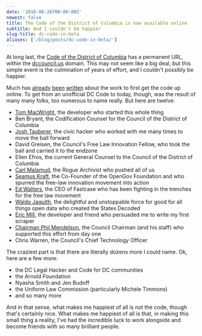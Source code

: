 ```yaml
---
date: '2016-06-26T00:00:00Z'
newest: false
title: The Code of the District of Columbia is now available online
subtitle: And I couldn't be happier
slug-title: dc-code-in-beta
aliases: ['/blog/posts/dc-code-in-beta/']
---
```


At long last, the [Code of the District of Columbia](https://beta.code.dccouncil.us/dc/council/code/) has a permanent URL, within the [dccouncil.us](http://dccouncil.us) domain. This may not seem like a big deal, but this simple event is the culmination of years of effort, and I couldn't possibly be happier.

<!--break-->

Much has [already](http://www.govexec.com/state-local/2014/07/ultimate-open-government-unlocking-laws/87997/) [been](https://opengovdata.io/2014/state-laws-the-district-columbia-code/) [written](http://www.macwright.org/2013/04/04/the-open-code.html) about the work to first get the code up online. To get from an unofficial DC Code to today, though, was the result of many many folks, too numerous to name really. But here are twelve:

- [Tom MacWright](http://www.macwright.org/), the developer who started this whole thing
- Ben Bryant, the Codification Counsel for the Council of the District of Columbia
- [Josh Tauberer](https://razor.occams.info/), the civic hacker who worked with me many times to move the ball forward
- David Greisen, the Council's Free Law Innovation Fellow, who took the ball and carried it to the endzone
- Ellen Efros, the current General Counsel to the Council of the District of Columbia
- [Carl Malamud](https://public.resource.org/), the Rogue Archivist who pushed all of us
- [Seamus Kraft](opengovfoundation.org/), the Co-Founder of the OpenGov Foundation and who spurred the free-law innovation movement into action
- [Ed Walters](https://twitter.com/EJWalters), the CEO of Fastcase who has been fighting in the trenches for the free law movement
- [Waldo Jaquith](https://waldo.jaquith.org/), the delightful and unstoppable force for good for all things open data who created the States Decoded
- [Eric Mill](https://konklone.com), the developer and friend who persuaded me to write my first scraper
- [Chairman Phil Mendelson](http://chairmanmendelson.com/), the Council Chairman (and his staff) who supported this effort from day one
- Chris Warren, the Council's Chief Technology Officer

The craziest part is that there are literally dozens more I could name. Ok, here are a few more:

- the DC Legal Hacker and Code for DC communities
- the Arnold Foundation
- Nyasha Smith and Jen Budoff
- the Uniform Law Commission (particularly Michele Timmons)
- and so many more

And in that sense, what makes me happiest of all is not the code, though that's certainly nice. What makes me happiest of all is that, in making this small thing a reality, I've had the incredible luck to work alongside and become friends with so many brilliant people.
